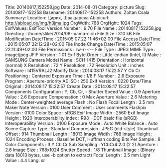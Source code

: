 Title: 20140817_152258.jpg
Date: 2014-08-01
Category: picture
Slug: 20140817-152258
Basename: 20140817-152258
Authors: Zoltan Csala
Summary:
Location: Цирих, Швајцарска
Ablpicurl: http://abload.de/img/h3jma.jpg
OrgWdth: 768
OrgHght: 1024
Tags:
ExifValues: ExifTool Version Number : 9.70
            File Name : 20140817_152258.jpg
            Directory : /home/slike/2014/08-mama-cirih
            File Size : 310 kB
            File Modification Date/Time : 2015:05:07 22:11:46+02:00
            File Access Date/Time : 2015:05:07 22:12:28+02:00
            File Inode Change Date/Time : 2015:05:07 22:11:49+02:00
            File Permissions : rw-r--r--
            File Type : JPEG
            MIME Type : image/jpeg
            JFIF Version : 1.01
            Exif Byte Order : Little-endian (Intel, II)
            Make : SAMSUNG
            Camera Model Name : SCH-I415
            Orientation : Horizontal (normal)
            X Resolution : 72
            Y Resolution : 72
            Resolution Unit : inches
            Software : I415VRALJ2
            Modify Date : 2014:08:17 15:22:57
            Y Cb Cr Positioning : Centered
            Exposure Time : 1/8
            F Number : 2.6
            Exposure Program : Aperture-priority AE
            ISO : 250
            Exif Version : 0220
            Date/Time Original : 2014:08:17 15:22:57
            Create Date : 2014:08:17 15:22:57
            Components Configuration : Y, Cb, Cr, -
            Shutter Speed Value : 0.9
            Aperture Value : 2.6
            Exposure Compensation : 0
            Max Aperture Value : 2.6
            Metering Mode : Center-weighted average
            Flash : No Flash
            Focal Length : 3.5 mm
            Maker Note Version : 0100
            User Comment : User comments
            Flashpix Version : 0100
            Color Space : sRGB
            Exif Image Width : 2560
            Exif Image Height : 1920
            Interoperability Index : R98 - DCF basic file (sRGB)
            Interoperability Version : 0100
            Exposure Mode : Auto
            White Balance : Auto
            Scene Capture Type : Standard
            Compression : JPEG (old-style)
            Thumbnail Offset : 914
            Thumbnail Length : 18013
            Image Width : 768
            Image Height : 1024
            Encoding Process : Baseline DCT, Huffman coding
            Bits Per Sample : 8
            Color Components : 3
            Y Cb Cr Sub Sampling : YCbCr4:2:0 (2 2)
            Aperture : 2.6
            Image Size : 768x1024
            Shutter Speed : 1/8
            Thumbnail Image : (Binary data 18013 bytes, use -b option to extract)
            Focal Length : 3.5 mm
            Light Value : 4.4
Lang: sr

